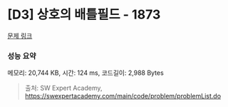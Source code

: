 # [D3] 상호의 배틀필드 - 1873 

[문제 링크](https://swexpertacademy.com/main/code/problem/problemDetail.do?contestProbId=AV5LyE7KD2ADFAXc) 

### 성능 요약

메모리: 20,744 KB, 시간: 124 ms, 코드길이: 2,988 Bytes



> 출처: SW Expert Academy, https://swexpertacademy.com/main/code/problem/problemList.do